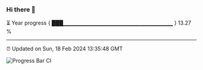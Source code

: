 ### Hi there 👋

⏳ Year progress { ███▁▁▁▁▁▁▁▁▁▁▁▁▁▁▁▁▁▁▁▁▁▁▁▁▁▁▁ } 13.27 %

---

⏰ Updated on Sun, 18 Feb 2024 13:35:48 GMT

![Progress Bar CI](https://github.com/IshwaranRudhara/GIT-ACTION/workflows/Progress%20Bar%20CI/badge.svg)
